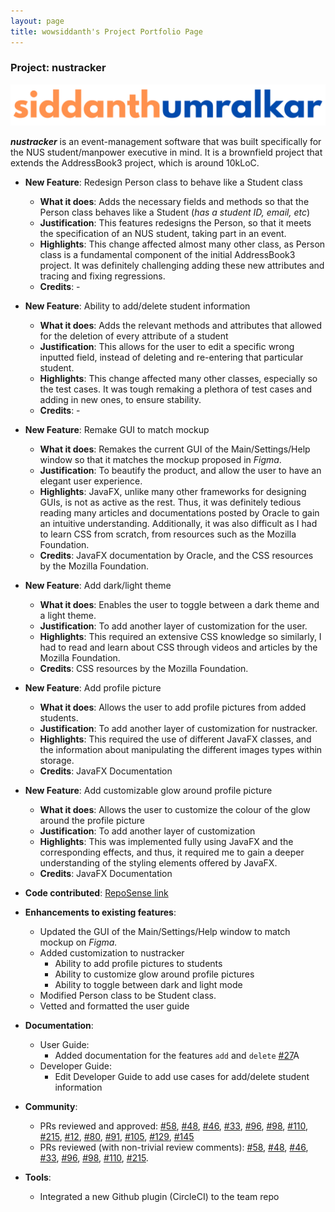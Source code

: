 ```yaml
---
layout: page
title: wowsiddanth's Project Portfolio Page
---
```


### Project: nustracker

![siddanth](names/siddanth.png)

__*nustracker*__ is an event-management software that was built specifically for the NUS student/manpower executive in mind. It is
a brownfield project that extends the AddressBook3 project, which is around 10kLoC.

* **New Feature**: Redesign Person class to behave like a Student class
  * **What it does**: Adds the necessary fields and methods so that the Person class behaves like a Student (_has a student ID, email, etc_)
  * **Justification**: This features redesigns the Person, so that it meets the specification of an NUS student, taking part in an event.
  * **Highlights**: This change affected almost many other class, as Person class is a fundamental component of the initial AddressBook3 project. It
  was definitely challenging adding these new attributes and tracing and fixing regressions.
  * **Credits**: -


* **New Feature**: Ability to add/delete student information
  * **What it does**: Adds the relevant methods and attributes that allowed for the deletion of every attribute of a student
  * **Justification**: This allows for the user to edit a specific wrong inputted field, instead of deleting and re-entering that particular student.
  * **Highlights**: This change affected many other classes, especially so the test cases. It was tough remaking a plethora of test cases and adding in new ones, to ensure stability.
  * **Credits**: -


* **New Feature**: Remake GUI to match mockup
  * **What it does**: Remakes the current GUI of the Main/Settings/Help window so that it matches the mockup proposed in _Figma_.
  * **Justification**: To beautify the product, and allow the user to have an elegant user experience.
  * **Highlights**: JavaFX, unlike many other frameworks for designing GUIs, is not as active as the rest. Thus, it was definitely tedious reading many articles and documentations posted by Oracle to gain an intuitive understanding. Additionally, it was also difficult as I had to learn CSS from scratch, from resources such as the Mozilla Foundation.
  * **Credits**: JavaFX documentation by Oracle, and the CSS resources by the Mozilla Foundation.


* **New Feature**: Add dark/light theme
  * **What it does**: Enables the user to toggle between a dark theme and a light theme.
  * **Justification**: To add another layer of customization for the user.
  * **Highlights**: This required an extensive CSS knowledge so similarly, I had to read and learn about CSS through
   videos and articles by the Mozilla Foundation.
  * **Credits**: CSS resources by the Mozilla Foundation.


* **New Feature**: Add profile picture
  * **What it does**: Allows the user to add profile pictures from added students.
  * **Justification**: To add another layer of customization for nustracker.
  * **Highlights**: This required the use of different JavaFX classes, and the information about manipulating the 
   different images types within storage. 
  * **Credits**: JavaFX Documentation


* **New Feature**: Add customizable glow around profile picture
  * **What it does**: Allows the user to customize the colour of the glow around the profile picture
  * **Justification**: To add another layer of customization
  * **Highlights**: This was implemented fully using JavaFX and the corresponding effects, and thus, it required me 
   to gain a deeper understanding of the styling elements offered by JavaFX.
  * **Credits**: JavaFX Documentation


* **Code contributed**: [RepoSense link](https://nus-cs2103-ay2122s1.github.io/tp-dashboard/?search=wowsiddanth&sort=groupTitle&sortWithin=title&timeframe=commit&mergegroup=&groupSelect=groupByRepos&breakdown=true&checkedFileTypes=docs~test-code~other~functional-code&since=2021-09-17) 

* **Enhancements to existing features**:
  * Updated the GUI of the Main/Settings/Help window to match mockup on _Figma._
  * Added customization to nustracker
    * Ability to add profile pictures to students
    * Ability to customize glow around profile pictures 
    * Ability to toggle between dark and light mode
  * Modified Person class to be Student class.
  * Vetted and formatted the user guide


* **Documentation**:
  * User Guide:
    * Added documentation for the features `add` and `delete` [\#27](https://github.com/AY2122S1-CS2103T-T11-1/tp/pull/27)A 
  * Developer Guide:
    * Edit Developer Guide to add use cases for add/delete student information


* **Community**:
  * PRs reviewed and approved: [\#58](https://github.com/AY2122S1-CS2103T-T11-1/tp/pull/58), [\#48](https://github.com/AY2122S1-CS2103T-T11-1/tp/pull/48), [\#46](https://github.com/AY2122S1-CS2103T-T11-1/tp/pull/46), [\#33](https://github.com/AY2122S1-CS2103T-T11-1/tp/pull/33), [\#96](https://github.com/AY2122S1-CS2103T-T11-1/tp/pull/93), [#98](https://github.com/AY2122S1-CS2103T-T11-1/tp/pull/98), [\#110](https://github.com/AY2122S1-CS2103T-T11-1/tp/pull/110), [\#215](https://github.com/AY2122S1-CS2103T-T11-1/tp/pull/215), [\#12](https://github.com/AY2122S1-CS2103T-T11-1/tp/pull/12), [\#80](https://github.com/AY2122S1-CS2103T-T11-1/tp/pull/80), [\#91](https://github.com/AY2122S1-CS2103T-T11-1/tp/pull/91), [\#105](https://github.com/AY2122S1-CS2103T-T11-1/tp/pull/105), [#129](https://github.com/AY2122S1-CS2103T-T11-1/tp/pull/129), [\#145](https://github.com/AY2122S1-CS2103T-T11-1/tp/pull/145)
  * PRs reviewed (with non-trivial review comments): [\#58](https://github.com/AY2122S1-CS2103T-T11-1/tp/pull/58), [\#48](https://github.com/AY2122S1-CS2103T-T11-1/tp/pull/48), [\#46](https://github.com/AY2122S1-CS2103T-T11-1/tp/pull/46), [\#33](https://github.com/AY2122S1-CS2103T-T11-1/tp/pull/33), [\#96](https://github.com/AY2122S1-CS2103T-T11-1/tp/pull/93), [#98](https://github.com/AY2122S1-CS2103T-T11-1/tp/pull/98), [\#110](https://github.com/AY2122S1-CS2103T-T11-1/tp/pull/110), [\#215](https://github.com/AY2122S1-CS2103T-T11-1/tp/pull/215).


* **Tools**:
  * Integrated a new Github plugin (CircleCI) to the team repo


